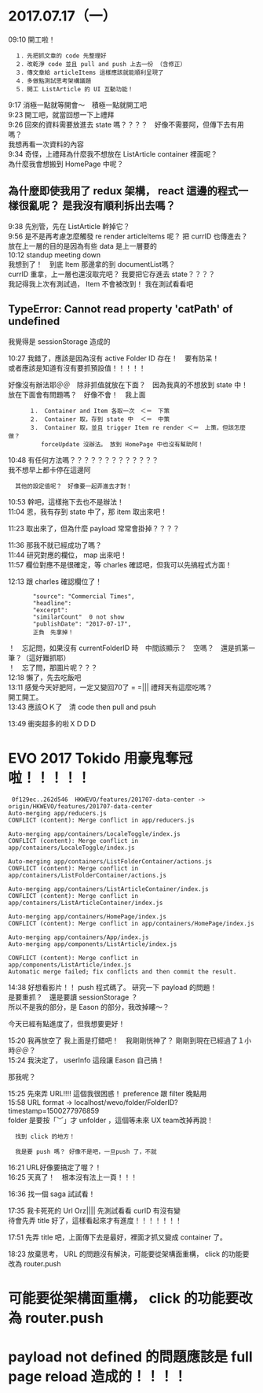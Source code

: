 # 2017.07.17（一）

09:10 開工啦！  
```
  １．先把抓文章的 code 先整理好  
  ２．改乾淨 code 並且 pull and push 上去一份 （含修正）  
  ３．傳文章給 articleItems 這樣應該就能順利呈現了  
  ４．多做點測試思考架構議題  
  ５．開工 ListArticle 的 UI 互動功能！  
```

9:17 消極一點就等開會～　積極一點就開工吧    
9:23 開工吧，就當回想一下上禮拜  
9:26 回來的資料需要放進去 state 嗎？？？？　好像不需要阿，但傳下去有用嗎？  
     我想再看一次資料的內容  
9:34 奇怪，上禮拜為什麼我不想放在 ListArticle container 裡面呢？  
     為什麼我會想搬到 HomePage 中呢？  

## 為什麼即使我用了 redux 架構， react 這邊的程式一樣很亂呢？ 是我沒有順利拆出去嗎？

9:38 先別管，先在 ListArticle 幹掉它？  
9:56 是不是再考慮怎麼觸發 re render articleItems 呢？ 把 currID 也傳進去？  
     放在上一層的目的是因為有些 data 是上一層要的  
10:12 standup meeting down  
     我想到了！　到底 Item 那邊拿的到 documentList嗎？  
     currID 重拿，上一層也還沒取完吧？ 我要把它存進去 state？？？？  
     我記得我上次有測試過， Item 不會被改到！ 我在測試看看吧  

## TypeError: Cannot read property 'catPath' of undefined  
我覺得是 sessionStorage 造成的  

10:27 我錯了，應該是因為沒有 active Folder ID 存在！　要有防呆！  
      或者應該是知道有沒有要抓預設值！！！！！  

  好像沒有辦法耶＠＠　除非抓值就放在下面？　因為我真的不想放到 state 中！  
  放在下面會有問題嗎？　好像不會！　我上面  
      
```
      １． Container and Item 各取一次　＜＝　下策
      ２． Container 取，存到 state 中  ＜＝　中策
      ３． Container 取，並且 trigger Item re render ＜＝　上策，但該怎麼做？
      　　forceUpdate 沒辦法。 放到 HomePage 中也沒有幫助阿！
```
10:48 有任何方法嗎？？？？？？？？？？？？？  
      我不想早上都卡停在這邊阿  

      其他的設定值呢？　好像要一起弄進去才對！  

10:53 幹吧，這樣拖下去也不是辦法！  
11:04 恩，我有存到 state 中了，那 item 取出來吧！  

11:23 取出來了，但為什麼 payload 常常會掛掉？？？？  

11:36 那我不就已經成功了嗎？  
11:44 研究對應的欄位， map 出來吧！  
11:57 欄位對應不是很確定，等 charles 確認吧，但我可以先搞程式方面！  

12:13 跟 charles 確認欄位了！  
```
       "source": "Commercial Times",
       "headline":
       "excerpt": 
       "similarCount"  0 not show
       "publishDate": "2017-07-17",
       正負　先拿掉！
```
！　忘記問，如果沒有 currentFolderID 時　中間該顯示？　空嗎？　還是抓第一筆？（這好難抓耶）  
！　忘了問，那圖片呢？？？  
12:18 懶了，先去吃飯吧  
13:11 感覺今天好肥阿，一定又變回70了 = =||| 禮拜天有這麼吃嗎？  
      開工開工。  
13:43 應該ＯＫ了　清 code then pull and psuh  

13:49 衝突超多的啦ＸＤＤＤ  

# EVO 2017 Tokido 用豪鬼奪冠啦！！！！！ 
```
 0f129ec..262d546  HKWEVO/features/201707-data-center -> origin/HKWEVO/features/201707-data-center
Auto-merging app/reducers.js
CONFLICT (content): Merge conflict in app/reducers.js

Auto-merging app/containers/LocaleToggle/index.js
CONFLICT (content): Merge conflict in app/containers/LocaleToggle/index.js

Auto-merging app/containers/ListFolderContainer/actions.js
CONFLICT (content): Merge conflict in app/containers/ListFolderContainer/actions.js

Auto-merging app/containers/ListArticleContainer/index.js
CONFLICT (content): Merge conflict in app/containers/ListArticleContainer/index.js

Auto-merging app/containers/HomePage/index.js
CONFLICT (content): Merge conflict in app/containers/HomePage/index.js

Auto-merging app/containers/App/index.js
Auto-merging app/components/ListArticle/index.js

CONFLICT (content): Merge conflict in app/components/ListArticle/index.js
Automatic merge failed; fix conflicts and then commit the result.
```

14:38 好想看影片！！ push 程式碼了。 研究一下 payload 的問題！  
      是要重抓？　還是要讀 sessionStorage ？  
      所以不是我的部分，是 Eason 的部分，我改掉瞜～？  

今天已經有點進度了，但我想要更好！  

15:20 我再放空了 我上面是打錯吧！　我剛剛恍神了？ 剛剛到現在已經過了１小時＠＠？  
15:24 我決定了， userInfo 這段讓 Eason 自己搞！  

那我呢？  

15:25 先來弄 URL!!!! 這個我很困惑！ preference 跟 filter 晚點用  
15:58 URL format -> localhost/wevo/folder/FolderID?timestamp=1500277976859  
      folder 是要按「﹀」才 unfolder ，這個等未來 UX team改掉再說！  

      找到 click 的地方！  

      我是要 push 嗎？ 好像不是吧，一旦push 了，不就  

16:21 URL好像要搞定了喔？！  
16:25 天真了！　根本沒有法上一頁！！！  

16:36 找一個 saga 試試看！  

17:35 我卡死死的 Url Orz||||  先測試看看 curID 有沒有變  
      待會先弄 title 好了，這樣看起來才有進度！！！！！！！  

17:51 先弄 title 吧，上面傳下去是最好，裡面才抓又變成 container 了。  

18:23 放棄思考， URL 的問題沒有解決，可能要從架構面重構， click 的功能要改為 router.push  

# 可能要從架構面重構， click 的功能要改為 router.push  
# payload not defined 的問題應該是 full page reload 造成的！！！！
